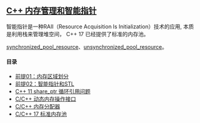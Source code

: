 ## [C++ 内存管理和智能指针](#)

智能指针是一种RAII（Resource Acquisition Is Initialization）技术的应用,  本质是利用栈来管理堆空间， C++ 17 已经提供了标准的内存池。

[synchronized_pool_resource](https://zh.cppreference.com/w/cpp/memory/synchronized_pool_resource)、[unsynchronized_pool_resource](https://zh.cppreference.com/w/cpp/memory/unsynchronized_pool_resource)。

#### 目录

- [前提01：内存区域划分](../../Grammar/contents/CPPCodeCompileMemory.md)
- [前提02：智能指针和STL](../../Grammar/contents/CPPModernCharacteristics/CPPSmartPointer.md)
- [C++ 11 share_ptr 循环引用问题](./contents/shareptr_re.md)
- [C/C++ 动态内存操作接口](./contents/operators.md)
- [C/C++ 内存分配器](./contents/allocate.md)
- [C/C++ 17 标准内存池](./contents/C17memorypool.md)

